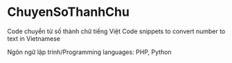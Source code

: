 # ChuyenSoThanhChu
Code chuyển từ số thành chữ tiếng Việt
Code snippets to convert number to text in Vietnamese

Ngôn ngữ lập trình/Programming languages: PHP, Python
